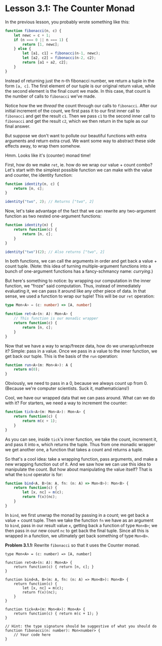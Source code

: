# Lesson 3.1: The Counter Monad

In the previous lesson, you probably wrote something like this:

```javascript
function fibonacci(n, c) {
    let newc = c + 1;
    if (n === 0 || n === 1) {
        return [1, newc];
    } else {
        let [a1, c1] = fibonacci(n-1, newc);
        let [a2, c2] = fibonacci(n-2, c2);
        return [a1 + a2, c2];
    }
}
```

Instead of returning just the n-th fibonacci number, we return a tuple in the form `[a, c]`. The first element of our tuple is our original return value, while the second element is the final count we made. In this case, that count is the number of calls to `fibonacci` we've made.

Notice how the we _thread_ the count through our calls to `fibonacci`. After our initial increment of the count, we first pass it to our first inner call to `fibonacci` and get the result `c1`. Then we pass `c1` to the second inner call to `fibonacci` and get the result `c2`, which we then return in the tuple as our final answer.

But suppose we don't want to pollute our beautiful functions with extra arguments and return extra crud. We want some way to abstract these side effects away, to wrap them somehow.

Hmm. Looks like it's (counter) monad time!

First, how do we make `ret`, ie. how do we wrap our value + count combo? Let's start with the simplest possible function we can make with the value and counter, the identity function:

```javascript
function identity(n, c) {
    return [n, c];
}

identity("two", 2); // Returns ["two", 2]
```

Now, let's take advantage of the fact that we can rewrite any two-argument function as two nested one-argument functions:

```javascript
function identity(n) {
    return function(c) {
        return [n, c];
    }
}

identity("two")(2); // Also returns ["two", 2]
```

In both functions, we can call the arguments in order and get back a value + count tuple. (Note: this idea of turning multiple-argument functions into a bunch of one-argument functions has a fancy-schmancy name: _currying_.)

But here's something to notice: by wrapping our computation in the inner function, we "froze" said computation. Thus, instead of immediately evaluating it, we can pass it around like any other piece of data. In that sense, we used a function to wrap our tuple! This will be our `ret` operation:

```typescript
type Mon<A> = (c: number) => [A, number]

function ret<A>(n: A): Mon<A> {
    // This function is our monadic wrapper
    return function(c) {
        return [n, c];
    }
}
```

Now that we have a way to wrap/freeze data, how do we unwrap/unfreeze it? Simple: pass in a value. Once we pass in a value to the inner function, we get back our tuple. This is the basis of the `run` operation:

```typescript
function run<A>(m: Mon<A>): A {
    return m(0);
}
```

Obviously, we need to pass in a 0, because we always count up from 0. (Because we're computer scientists. Suck it, mathematicians!)

Cool, we have our wrapped data that we can pass around. What can we do with it? For starters, we need a way to increment the counter:

```typescript
function tick<A>(m: Mon<A>): Mon<A> {
    return function(c) {
        return m(c + 1);
    }
}
```

As you can see, inside `tick`'s inner function, we take the count, increment it, and pass it into `m`, which returns the tuple. Thus from one monadic wrapper we get another one, a function that takes a count and returns a tuple.

So that's a cool idea: take a wrapping function, pass arguments, and make a new wrapping function out of it. And we saw how we can use this idea to manipulate the count. But how about manipulating the value itself? That is what the `bind` operator is for: 

```typescript
function bind<A, B>(m: A, fn: (n: A) => Mon<B>): Mon<B> {
    return function(c) {
        let [x, nc] = m(c);
        return f(x)(nc);
    }
}
```

In `bind`, we first unwrap the monad by passing in a count; we get back a value + count tuple. Then we take the function `fn` we have as an argument to `bind`, pass in our result value `x`, getting back a function of type `Mon<B>`; we then pass in our new count `nc` to get back the final tuple. Since all this is wrapped in a function, we ultimately get back something of type `Mon<B>`.

**Problem 3.1.1:** Rewrite `fibonacci` so that it uses the Counter monad.

```problem
type Mon<A> = (c: number) => [A, number]

function ret<A>(n: A): Mon<A> {
    return function(c) { return [n, c]; }
}

function bind<A, B>(m: A, fn: (n: A) => Mon<B>): Mon<B> {
    return function(c) {
        let [x, nc] = m(c);
        return f(x)(nc);
    }
}

function tick<A>(m: Mon<A>): Mon<A> {
    return function(c) { return m(c + 1); }
}

// Hint: the type signature should be suggestive of what you should do
function fibonacci(n: number): Mon<number> {
    // Your code here 
}
```